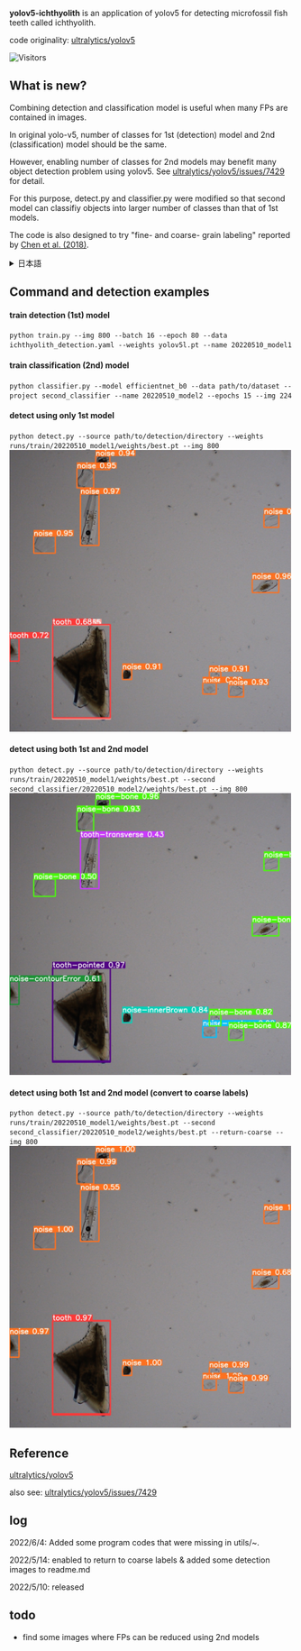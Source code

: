 **yolov5-ichthyolith** is an application of yolov5 for detecting microfossil fish teeth called ichthyolith.

code originality: [ultralytics/yolov5](https://github.com/ultralytics/yolov5)

![Visitors](https://visitor-badge.glitch.me/badge?page_id=KazuhideMimura/yolov5-ichthyolith&left_color=gray&right_color=blue)

## What is new?
Combining detection and classification model is useful when many FPs are contained in images.

In original yolo-v5, number of classes for 1st (detection) model and 2nd (classification) model should be the same.

However, enabling number of classes for 2nd models may benefit many object detection problem using yolov5. 
See [ultralytics/yolov5/issues/7429](https://github.com/ultralytics/yolov5/issues/7429) for detail.

For this purpose, detect.py and classifier.py were modified so that second model can classifiy objects into larger number of classes than that of 1st models.

The code is also designed to try "fine- and coarse- grain labeling" reported by [Chen et al. (2018)](https://ieeexplore.ieee.org/abstract/document/8637482).

<details><summary>
日本語
</summary><div>

物体検出モデルで検出したものを，画像分類モデルで再分類することは，False Positive が多い検出問題では特に有効だと考えられています．

物体検出モデルとして現在広く用いられている YOLO-v5 にも，EfficientNet 等の画像分類モデルを用いて再分類する機能が実装されていましたが，
「物体検出モデルのクラス数」と「画像分類モデルのクラス数」が同じである必要がありました．
  
本プロジェクトでは，画像分類モデルのクラス数を物体検出モデルのクラス数と無関係に決定できるようにプログラムコードの変更を行いました．
これは，以下の２点でメリットがあると考えられます．
  
(1) 学習の手間の削減
画像分類モデルの学習や教師データの準備は，物体検出モデルのそれらと比較して容易です．
このため，「物体検出モデルには輪郭の抽出のみを学習させ，クラスの判定は画像分類モデルで訓練する」といった活用方法が考えられます．
  
(2) 分類精度の向上
画像分類モデルは，ラフなラベル（例えば「動物」）で学習するよりも詳細なラベル（例えば「犬，猫，…」）で学習する方が高精度であるということが，
[Chen et al. (2018)](https://ieeexplore.ieee.org/abstract/document/8637482) で報告されています．

本プロジェクトでも，このことを試すことができるように，「詳細に分類したラベルからラフなラベルに戻す」機能を実装しています
  
</div></details>

## Command and detection examples
#### train detection (1st) model
`python train.py --img 800 --batch 16 --epoch 80 --data ichthyolith_detection.yaml --weights yolov5l.pt --name 20220510_model1`

#### train classification (2nd) model
`python classifier.py --model efficientnet_b0 --data path/to/dataset --project second_classifier --name 20220510_model2 --epochs 15 --img 224`

#### detect using only 1st model
`python detect.py --source path/to/detection/directory --weights runs/train/20220510_model1/weights/best.pt --img 800`
<br>
<img src="/images_for_github/1_first.jpg" width="500">
<br>

#### detect using both 1st and 2nd model
`python detect.py --source path/to/detection/directory --weights runs/train/20220510_model1/weights/best.pt --second second_classifier/20220510_model2/weights/best.pt --img 800`
<br>
<img src="/images_for_github/2_second.jpg" width="500">
<br>

#### detect using both 1st and 2nd model (convert to coarse labels)
`python detect.py --source path/to/detection/directory --weights runs/train/20220510_model1/weights/best.pt --second second_classifier/20220510_model2/weights/best.pt --return-coarse --img 800`
<br>
<img src="/images_for_github/3_re-coarsed.jpg" width="500">
<br>

## Reference
[ultralytics/yolov5](https://github.com/ultralytics/yolov5)

also see: [ultralytics/yolov5/issues/7429](https://github.com/ultralytics/yolov5/issues/7429)

## log
2022/6/4: Added some program codes that were missing in utils/~.

2022/5/14: enabled to return to coarse labels & added some detection images to readme.md

2022/5/10: released

## todo
- find some images where FPs can be reduced using 2nd models
